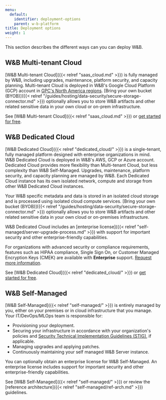 ```yaml
---
menu:
  default:
    identifier: deployment-options
    parent: w-b-platform
title: Deployment options
weight: 1
---
```

This section describes the different ways can you can deploy W&B.

## W&B Multi-tenant Cloud
[W&B Multi-tenant Cloud]({{< relref "saas_cloud.md" >}}) is fully managed by W&B, including upgrades, maintenance, platform security, and capacity planning. Multi-tenant Cloud is deployed in W&B's Google Cloud Platform (GCP) account in [GPC's North America regions](https://cloud.google.com/compute/docs/regions-zones). [Bring your own bucket (BYOB)]({{< relref "/guides/hosting/data-security/secure-storage-connector.md" >}}) optionally allows you to store W&B artifacts and other related sensitive data in your own cloud or on-prem infrastructure.

See [W&B Multi-tenant Cloud]({{< relref "saas_cloud.md" >}}) or [get started for free](https://app.wandb.ai/login?signup=true).

## W&B Dedicated Cloud
[W&B Dedicated Cloud]({{< relref "dedicated_cloud/" >}}) is a single-tenant, fully managed platform designed with enterprise organizations in mind. W&B Dedicated Cloud is deployed in W&B's AWS, GCP or Azure account. Dedicated Cloud provides more flexibility than Multi-tenant Cloud, but less complexity than W&B Self-Managed. Upgrades, maintenance, platform security, and capacity planning are managed by W&B. Each Dedicated Cloud instance has its own isolated network, compute and storage from other W&B Dedicated Cloud instances.

Your W&B specific metadata and data is stored in an isolated cloud storage and is processed using isolated cloud compute services. [Bring your own bucket (BYOB)]({{< relref "/guides/hosting/data-security/secure-storage-connector.md" >}}) optionally allows you to store W&B artifacts and other related sensitive data in your own cloud or on-premises infrastructure. 

W&B Dedicated Cloud includes an [enterprise license]({{< relref "self-managed/server-upgrade-process.md" >}}) with support for important security and other enterprise-friendly capabilities.

For organizations with advanced security or compliance requirements, features such as HIPAA compliance, Single Sign On, or Customer Managed Encryption Keys (CMEK) are available with **Enterprise** support. [Request more information](https://wandb.ai/site/contact).

See [W&B Dedicated Cloud]({{< relref "dedicated_cloud/" >}}) or [get started for free](https://app.wandb.ai/login?signup=true).

## W&B Self-Managed
[W&B Self-Managed]({{< relref "self-managed/" >}}) is entirely managed by you, either on your premises or in cloud infrastructure that you manage. Your IT/DevOps/MLOps team is responsible for:
- Provisioning your deployment.
- Securing your infrastructure in accordance with your organization's policies and [Security Technical Implementation Guidelines (STIG)](https://en.wikipedia.org/wiki/Security_Technical_Implementation_Guide), if applicable.
- Managing upgrades and applying patches.
- Continuously maintaining your self managed W&B Server instance.

You can optionally obtain an enterprise license for W&B Self-Managed. An enterprise license includes support for important security and other enterprise-friendly capabilities.

See [W&B Self-Managed]({{< relref "self-managed/" >}}) or review the [reference architecture]({{< relref "self-managed/ref-arch.md" >}}) guidelines.